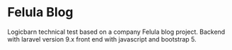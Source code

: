 # Felula Blog
Logicbarn technical test based on a company Felula blog project.
Backend with laravel version 9.x
front end with javascript and bootstrap 5.
